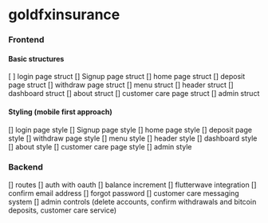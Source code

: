 # goldfxinsurance

### Frontend
#### Basic structures
[ ] login page struct
[] Signup page struct
[] home page struct
[] deposit page struct
[] withdraw page struct
[] menu struct
[] header struct
[] dashboard struct
[] about struct
[] customer care page struct
[] admin struct

#### Styling (mobile first approach)
[] login page style
[] Signup page style
[] home page style
[] deposit page style
[] withdraw page style
[] menu style
[] header style
[] dashboard style
[] about style
[] customer care page style
[] admin style

### Backend
[] routes
[] auth with oauth
[] balance increment
[] flutterwave integration
[] confirm email address
[] forgot password
[] customer care messaging system
[] admin controls (delete accounts, confirm withdrawals and bitcoin deposits, customer care service)
